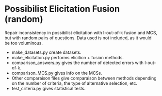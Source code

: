 # Possibilist Elicitation Fusion (random)

Repair inconsistency in possibilist elicitation with l-out-of-k fusion and MCS, but with random pairs of questions. Data used is not included, as it would be too voluminous.

* make_datasets.py create datasets.
* make_elicitation.py performs elicition + fusion methods.
* comparison_answers.py gives the number of detected errors with l-out-of-k.
* comparison_MCS.py gives info on the MCSs.
* Other comparaison files give comparaison between methods depending on the number of criteria, the type of alternative selection, etc.
* test_criteria.py gives statistical tests.